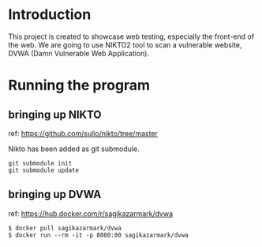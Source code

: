 # Introduction

This project is created to showcase web testing, especially the front-end of the web. We are going to use NIKTO2 tool to scan a vulnerable website, DVWA (Damn Vulnerable Web Application).

# Running the program

## bringing up NIKTO

ref: https://github.com/sullo/nikto/tree/master

Nikto has been added as git submodule.

```
git submodule init
git submodule update
```

## bringing up DVWA

ref: https://hub.docker.com/r/sagikazarmark/dvwa

```
$ docker pull sagikazarmark/dvwa
$ docker run --rm -it -p 8080:80 sagikazarmark/dvwa
```
